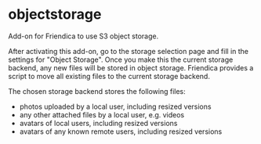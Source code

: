 # objectstorage
Add-on for Friendica to use S3 object storage.

After activating this add-on, go to the storage selection page and fill in the settings for "Object Storage". Once you make this the
current storage backend, any new files will be stored in object storage. Friendica provides a script to move all existing files to the current storage backend.

The chosen storage backend stores the following files:
- photos uploaded by a local user, including resized versions
- any other attached files by a local user, e.g. videos
- avatars of local users, including resized versions
- avatars of any known remote users, including resized versions
